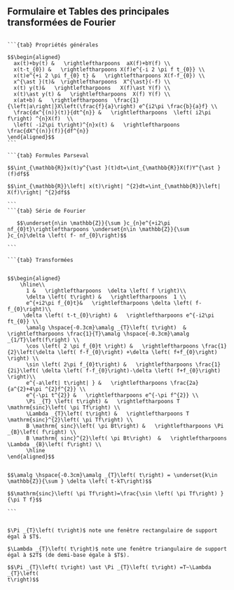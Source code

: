 ## Formulaire et Tables des principales transformées de Fourier

````{tabs}

```{tab} Propriétés générales

$$\begin{aligned} 
  ax(t)+by(t) &   \rightleftharpoons  aX(f)+bY(f) \\
  x(t-t_{0}) &   \rightleftharpoons X(f)e^{-i 2 \pi f t_{0}} \\
  x(t)e^{+i 2 \pi f_{0} t} &   \rightleftharpoons X(f-f_{0}) \\
  x^{\ast }(t)&  \rightleftharpoons  X^{\ast}(-f) \\
  x(t) y(t)&   \rightleftharpoons   X(f)\ast Y(f) \\
  x(t)\ast y(t) &   \rightleftharpoons  X(f) Y(f) \\
  x(at+b) &   \rightleftharpoons  \frac{1}{\left|a\right|}X\left(\frac{f}{a}\right) e^{i2\pi \frac{b}{a}f} \\
  \frac{dx^{(n)}(t)}{dt^{n}} &   \rightleftharpoons  \left( i2\pi f\right) ^{n}X(f)  \\
  \left( -i2\pi t\right)^{n}x(t) &   \rightleftharpoons  \frac{dX^{(n)}(f)}{df^{n}}  
\end{aligned}$$ 
```

```{tab} Formules Parseval

$$\int_{\mathbb{R}}x(t)y^{\ast }(t)dt=\int_{\mathbb{R}}X(f)Y^{\ast }(f)df$$ 
   
$$\int_{\mathbb{R}}\left| x(t)\right| ^{2}dt=\int_{\mathbb{R}}\left| X(f)\right| ^{2}df$$

```
```{tab} Série de Fourier  

   $$\underset{n\in \mathbb{Z}}{\sum }c_{n}e^{+i2\pi nf_{0}t}\rightleftharpoons \underset{n\in \mathbb{Z}}{\sum }c_{n}\delta \left( f- nf_{0}\right)$$

```

```{tab} Transformées


$$\begin{aligned}
    \hline\\
      1 &   \rightleftharpoons  \delta \left( f \right)\\ 
      \delta \left( t\right) &   \rightleftharpoons  1 \\ 
      e^{+i2\pi f_{0}t}&   \rightleftharpoons \delta \left( f-f_{0}\right)\\ 
     \delta \left( t-t_{0}\right) &   \rightleftharpoons e^{-i2\pi ft_{0}} \\
      \amalg \hspace{-0.3cm}\amalg _{T}\left( t\right)  &  \rightleftharpoons \frac{1}{T}\amalg \hspace{-0.3cm}\amalg _{1/T}\left(f\right) \\
      \cos \left( 2 \pi f_{0}t \right) &   \rightleftharpoons \frac{1}{2}\left(\delta \left( f-f_{0}\right) +\delta \left( f+f_{0}\right) \right) \\ 
      \sin \left( 2\pi f_{0}t\right) &   \rightleftharpoons \frac{1}{2i}\left( \delta \left( f-f_{0}\right)-\delta \left( f+f_{0}\right) \right)\\ 
      e^{-a\left| t\right| } &   \rightleftharpoons \frac{2a}{a^{2}+4\pi ^{2}f^{2}} \\ 
      e^{-\pi t^{2}} &   \rightleftharpoons e^{-\pi f^{2}} \\ 
      \Pi _{T} \left( t\right) &   \rightleftharpoons T \mathrm{sinc}\left( \pi Tf\right) \\ 
      \Lambda _{T}\left( t\right) &   \rightleftharpoons T \mathrm{sinc}^{2}\left( \pi Tf\right) \\ 
      B \mathrm{ sinc}\left( \pi Bt\right) &   \rightleftharpoons \Pi _{B}\left( f\right) \\ 
      B \mathrm{ sinc}^{2}\left( \pi Bt\right)  &   \rightleftharpoons \Lambda _{B}\left( f\right) \\ 
      \hline
\end{aligned}$$


$$\amalg \hspace{-0.3cm}\amalg _{T}\left( t\right) = \underset{k\in \mathbb{Z}}{\sum } \delta \left( t-kT\right)$$

$$\mathrm{sinc}\left( \pi Tf\right)=\frac{\sin \left( \pi Tf\right) }{\pi T f}$$
    
```
````


```{warning} 

$\Pi _{T}\left( t\right)$ note une fenêtre rectangulaire de support égal à $T$.

$\Lambda _{T}\left( t\right)$ note une fenêtre triangulaire de support égal à $2T$ (de demi-base égale à $T$).

$$\Pi _{T}\left( t\right) \ast \Pi _{T}\left( t\right) =T~\Lambda _{T}\left(
t\right)$$

```